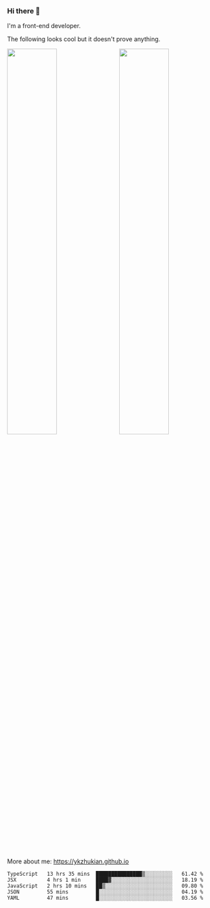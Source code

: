 ### Hi there 👋

I'm a front-end developer.

The following looks cool but it doesn't prove anything.

[<img align="right" width="48%" src="https://github-readme-stats.vercel.app/api?username=ykzhukian&show_icons=true&theme=dracula">](https://github.com/anuraghazra/github-readme-stats)

[<img width="48%" src="https://github-readme-stats.vercel.app/api/top-langs/?username=ykzhukian&layout=compact&theme=dracula">](https://github.com/anuraghazra/github-readme-stats)

More about me: 
https://ykzhukian.github.io

<!--START_SECTION:waka-->
```text
TypeScript   13 hrs 35 mins  ███████████████▒░░░░░░░░░   61.42 % 
JSX          4 hrs 1 min     ████▓░░░░░░░░░░░░░░░░░░░░   18.19 % 
JavaScript   2 hrs 10 mins   ██▒░░░░░░░░░░░░░░░░░░░░░░   09.80 % 
JSON         55 mins         █░░░░░░░░░░░░░░░░░░░░░░░░   04.19 % 
YAML         47 mins         █░░░░░░░░░░░░░░░░░░░░░░░░   03.56 % 
```
<!--END_SECTION:waka-->
